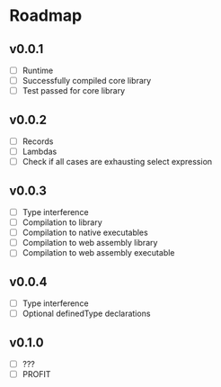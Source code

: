 # Roadmap

## v0.0.1
* [ ] Runtime
* [ ] Successfully compiled core library
* [ ] Test passed for core library

## v0.0.2
* [ ] Records
* [ ] Lambdas
* [ ] Check if all cases are exhausting select expression

## v0.0.3
* [ ] Type interference
* [ ] Compilation to library
* [ ] Compilation to native executables
* [ ] Compilation to web assembly library
* [ ] Compilation to web assembly executable

## v0.0.4
* [ ] Type interference
* [ ] Optional definedType declarations

## v0.1.0
* [ ] ???
* [ ] PROFIT
